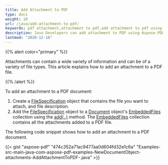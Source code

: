 ```yaml
---
title: Add Attachment to PDF
type: docs
weight: 10
url: /java/add-attachment-to-pdf/
keywords: pdf attachment,attachment to pdf,add attachment to pdf using java
description: Java Developers can add attachment to PDF using Aspose.PDF for Java API
lastmod: "2020-12-16"
---
```


{{% alert color="primary" %}}

Attachments can contain a wide variety of information and can be of a variety of file types. This article explains how to add an attachment to a PDF file.

{{% /alert %}}

To add an attachment to a PDF document:

1. Create a [FileSpecification](https://apireference.aspose.com/java/pdf/com.aspose.pdf/FileSpecification) object that contains the file you want to attach, and file description.
1. Add the [FileSpecification](https://apireference.aspose.com/java/pdf/com.aspose.pdf/FileSpecification) object to a [Document](https://apireference.aspose.com/java/pdf/com.aspose.pdf/Document) object's [EmbeddedFiles](https://apireference.aspose.com/java/pdf/com.aspose.pdf/EmbeddedFileCollection) collection using the [add(..)](https://apireference.aspose.com/java/pdf/com.aspose.pdf/FileSpecification) method.
   The [EmbeddedFiles](https://apireference.aspose.com/java/pdf/com.aspose.pdf/EmbeddedFileCollection) collection contains all the attachments added to a PDF file.

The following code snippet shows how to add an attachment to a PDF document.

{{< gist "aspose-pdf" "474c352a71ac9477aa0d604fd32e1c6a" "Examples-src-main-java-com-aspose-pdf-examples-NewDocumentObject-attachments-AddAttachmentToPDF-.java" >}}
